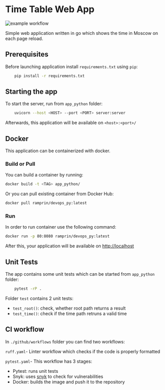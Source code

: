 # Time Table Web App

![example workflow](https://github.com/RamPrin/DevOps-S24/actions/workflows/pytest.yaml/badge.svg)

Simple web application written in go which shows the time in Moscow on each page reload.

## Prerequisites

Before launching application install `requirements.txt` using `pip`:

```bash
    pip install -r requirements.txt

```

## Starting the app

To start the server, run from `app_python` folder:

```bash
    uvicorn --host <HOST> --port <PORT> server:server
```

Afterwards, this application will be available on `<host>:<port>/`

## Docker

This application can be containerized with docker.

### Build or Pull

You can build a container by running:

```bash
docker build -t <TAG> app_python/
```

Or you can pull existing container from Docker Hub:

```bash
docker pull ramprin/devops_py:latest
```

### Run

In order to run container use the following command:

```bash
docker run -p 80:8080 ramprin/devops_py:latest
```

After this, your application will be available on <http://localhost>

## Unit Tests

The app contains some unit tests which can be started from `app_python` folder:

```bash
    pytest -rP .
```

Folder `test` contains 2 unit tests:

- `test_root()`: check, whether root path returns a result
- `test_time()`: check if the time path retruns a valid time

## CI workflow

In `./github/workflows` folder you can find two workflows:

`ruff.yaml`- Linter workflow which checks if the code is properly formatted

`pytest.yaml`- This workflow has 3 stages:

- Pytest: runs unit tests
- Snyk: uses [snyk](https://snyk.io/) to check for vulnerabilities
- Docker: builds the image and push it to the repository
